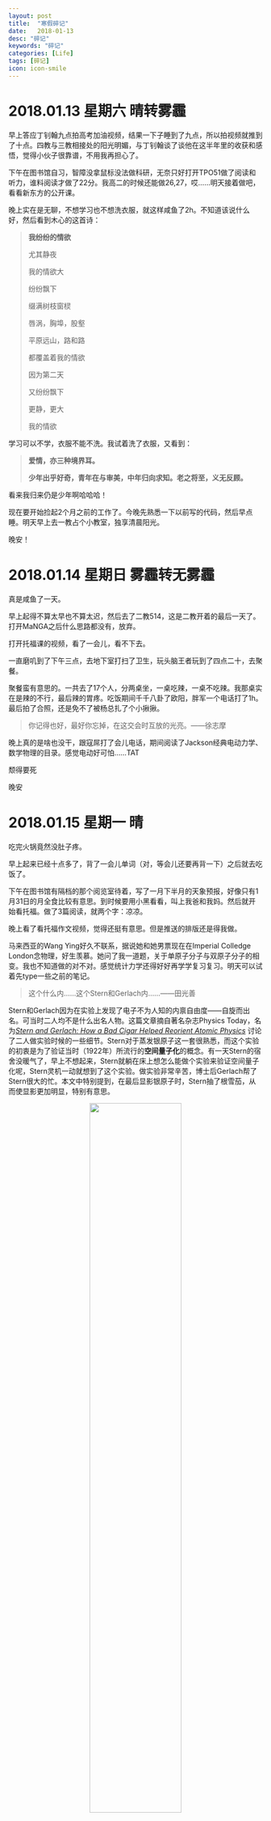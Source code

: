 ```yaml
---
layout: post
title:  "寒假碎记"
date:   2018-01-13
desc: "碎记"
keywords: "碎记"
categories: [Life]
tags: [碎记]
icon: icon-smile
---
```


# 2018.01.13 星期六 晴转雾霾

早上答应丁钊翰九点拍高考加油视频，结果一下子睡到了九点，所以拍视频就推到了十点。四教与三教相接处的阳光明媚，与丁钊翰谈了谈他在这半年里的收获和感悟，觉得小伙子很靠谱，不用我再担心了。

下午在图书馆自习，智障没拿鼠标没法做科研，无奈只好打开TPO51做了阅读和听力，谁料阅读才做了22分。我高二的时候还能做26,27，哎……明天接着做吧，看看新东方的公开课。

晚上实在是无聊，不想学习也不想洗衣服，就这样咸鱼了2h。不知道该说什么好，然后看到木心的这首诗：

> **我纷纷的情欲**
>
> 尤其静夜
>
> 我的情欲大
>
> 纷纷飘下
>
> 缀满树枝窗棂
>
> 唇涡，胸埠，股壑
>
> 平原远山，路和路
>
> 都覆盖着我的情欲
>
> 因为第二天
>
> 又纷纷飘下
>
> 更静，更大
>
> 我的情欲

学习可以不学，衣服不能不洗。我试着洗了衣服，又看到：

> **爱情，亦三种境界耳。**
>
> **少年出乎好奇，青年在与审美，中年归向求知。老之将至，义无反顾。**

看来我归来仍是少年啊哈哈哈！

现在要开始捡起2个月之前的工作了。今晚先熟悉一下以前写的代码，然后早点睡。明天早上去一教占个小教室，独享清晨阳光。

晚安！

# 2018.01.14 星期日 雾霾转无雾霾

真是咸鱼了一天。

早上起得不算太早也不算太迟，然后去了二教514，这是二教开着的最后一天了。打开MaNGA之后什么思路都没有，放弃。

打开托福课的视频，看了一会儿，看不下去。

一直磨叽到了下午三点，去地下室打扫了卫生，玩头脑王者玩到了四点二十，去聚餐。

聚餐蛮有意思的。一共去了17个人，分两桌坐，一桌吃辣，一桌不吃辣。我那桌实在是辣的不行，最后辣的胃疼。吃饭期间千千八卦了欧阳，胖军一个电话打了1h。最后拍了合照，还是免不了被杨总扎了个小揪揪。

> 你记得也好，最好你忘掉，在这交会时互放的光亮。——徐志摩

晚上真的是啥也没干，跟寇屌打了会儿电话，期间阅读了Jackson经典电动力学、数学物理的目录。感觉电动好可怕……TAT

颓得要死

晚安

# 2018.01.15 星期一 晴

吃完火锅竟然没肚子疼。

早上起来已经十点多了，背了一会儿单词（对，等会儿还要再背一下）之后就去吃饭了。

下午在图书馆有隔档的那个阅览室待着，写了一月下半月的天象预报，好像只有1月31日的月全食比较有意思。到时候要用小黑看看，叫上我爸和我妈。然后就开始看托福。做了3篇阅读，就两个字：凉凉。

晚上看了看托福作文视频，觉得还挺有意思。但是推送的排版还是得我做。

马来西亚的Wang Ying好久不联系，据说她和她男票现在在Imperial Colledge London念物理，好生羡慕。她问了我一道题，关于单原子分子与双原子分子的相变。我也不知道做的对不对。感觉统计力学还得好好再学学复习复习。明天可以试着先type一些之前的笔记。



> 这个什么内……这个Stern和Gerlach内……——田光善

Stern和Gerlach因为在实验上发现了电子不为人知的内禀自由度——自旋而出名。可当时二人均不是什么出名人物。这篇文章摘自著名杂志Physics Today，名为[*Stern and Gerlach: How a Bad Cigar Helped Reorient Atomic Physics*](http://physicstoday.scitation.org/doi/pdf/10.1063/1.1650229) 讨论了二人做实验时候的一些细节。Stern对于蒸发银原子这一套很熟悉，而这个实验的初衷是为了验证当时（1922年）所流行的**空间量子化**的概念。有一天Stern的宿舍没暖气了，早上不想起来，Stern就躺在床上想怎么能做个实验来验证空间量子化呢，Stern灵机一动就想到了这个实验。做实验非常辛苦，博士后Gerlach帮了Stern很大的忙。本文中特别提到，在最后显影银原子时，Stern抽了根雪茄，从而使显影更加明显，特别有意思。

<center><img src="{{ site.img_path }}/寒假碎记/Stern and Gerlach.png" width="60%"></center>

<center>Stern与Gerlach当时的实验结果，左边是不加磁场时银原子沉积下来的结果，右边是加了磁场之后的结果，<center>

<center>可以看到有明显的分裂，而且像嘴唇。这可能就是Kiss From Electron吧！</center>

###  

另一片想要介绍的文章是介绍Uhlenbeck和Goudsmit如何提出自旋概念的，同样摘自著名杂志Physics Today，名为[*George Uhlenbeck And The Discovery of Electron Spin*](http://physicstoday.scitation.org/doi/pdf/10.1063/1.881186)，值得一提的是该文的作者是大名鼎鼎的派斯先生。Pais是Einstein在IAS的同事，除了在基本物理中做了巨大贡献之外，Pais还是一位优秀的科学史家和科学传记作者，最为著名的就是他的作品，也是目前公认的最杰出的爱因斯坦传记：*Subtle is the Lord*，一个美妙的中文名叫《奇哉上苍》。回到正题，Pais在这篇文章中详细介绍了Uhlenbeck的生平和主要的工作，那就是提出了电子自旋的概念。Uhlenbeck当时是Ehrenfest的学生，是荷兰人。荷兰著名的物理学家除了Lorentz就是Ehrenfest了，当时Uhlenbeck提出自旋之后给大家做了个报告，而已经荣休了的教授Lorentz翻山越岭也来Leiden University听这个报告，但是Lorentz老爷子掐指一算，如果电子真的在自转的话，要达到$$\frac{\hbar}{2}$$ 的角动量，那么电子表面的速度肯定超光速了。而Lorentz老爷子肯定相信Einstein的狭义相对论，所以马上老爷子就说Uhlenbeck你这玩意虽然很有意思但是肯定有毛病。Uhlenbeck慌了，连忙给Ehrenfest说他要撤稿！结果Ehrenfest说马上都登出来了撤不了。正在Uhlenbeck垂头丧气之时，Ehrenfest说：“年轻人嘛，允许犯一些错误。”这也就是后来Ehrenfest除了相变工作之外最为人所知的话了。

> <script type="text/javascript" src="http://cdn.mathjax.org/mathjax/latest/MathJax.js?config=TeX-AMS-MML_HTMLorMML"></script>




